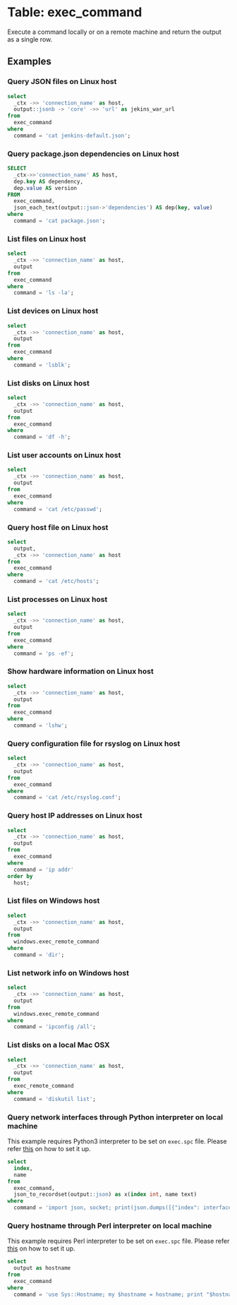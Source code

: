# Table: exec_command

Execute a command locally or on a remote machine and return the output as a single row.

## Examples

### Query JSON files on Linux host

```sql
select
  _ctx ->> 'connection_name' as host,
  output::jsonb -> 'core' ->> 'url' as jekins_war_url
from
  exec_command
where
  command = 'cat jenkins-default.json';
```

### Query package.json dependencies on Linux host

```sql
SELECT
  _ctx->>'connection_name' AS host,
  dep.key AS dependency,
  dep.value AS version
FROM
  exec_command,
  json_each_text(output::json->'dependencies') AS dep(key, value)
where
  command = 'cat package.json';
```

### List files on Linux host

```sql
select
  _ctx ->> 'connection_name' as host,
  output
from
  exec_command 
where
  command = 'ls -la';
```

### List devices on Linux host

```sql
select
  _ctx ->> 'connection_name' as host,
  output
from
  exec_command
where
  command = 'lsblk';
```

### List disks on Linux host

```sql
select
  _ctx ->> 'connection_name' as host,
  output
from
  exec_command
where
  command = 'df -h';
```

### List user accounts on Linux host

```sql
select
  _ctx ->> 'connection_name' as host,
  output 
from
  exec_command 
where
  command = 'cat /etc/passwd';
```

### Query host file on Linux host

```sql
select
  output,
  _ctx ->> 'connection_name' as host 
from
  exec_command 
where
  command = 'cat /etc/hosts';
```

### List processes on Linux host

```sql
select
  _ctx ->> 'connection_name' as host,
  output 
from
  exec_command 
where
  command = 'ps -ef';
```

### Show hardware information on Linux host

```sql
select
  _ctx ->> 'connection_name' as host,
  output 
from
  exec_command 
where
  command = 'lshw';
```

### Query configuration file for rsyslog on Linux host

```sql
select
  _ctx ->> 'connection_name' as host,
  output
from
  exec_command
where
  command = 'cat /etc/rsyslog.conf';
```

### Query host IP addresses on Linux host

```sql
select
  _ctx ->> 'connection_name' as host,
  output
from
  exec_command
where
  command = 'ip addr'
order by
  host;
```

### List files on Windows host

```sql
select
  _ctx ->> 'connection_name' as host,
  output
from
  windows.exec_remote_command 
where
  command = 'dir';
```

### List network info on Windows host

```sql
select
  _ctx ->> 'connection_name' as host,
  output 
from
  windows.exec_remote_command 
where
  command = 'ipconfig /all';
```

### List disks on a local Mac OSX

```sql
select
  _ctx ->> 'connection_name' as host,
  output
from
  exec_remote_command 
where
  command = 'diskutil list';
```

### Query network interfaces through Python interpreter on local machine

This example requires Python3 interpreter to be set on `exec.spc` file. Please refer [this](index.md#local-connection-using-a-specific-interpreter) on how to set it up.

```sql
select
  index,
  name
from
  exec_command,
  json_to_recordset(output::json) as x(index int, name text)
where
  command = 'import json, socket; print(json.dumps([{"index": interface[0], "name": interface[1]} for interface in socket.if_nameindex()]))';
```

### Query hostname through Perl interpreter on local machine

This example requires Perl interpreter to be set on `exec.spc` file. Please refer [this](index.md#local-connection-using-a-specific-interpreter) on how to set it up.

```sql
select
  output as hostname
from
  exec_command
where
  command = 'use Sys::Hostname; my $hostname = hostname; print "$hostname\n";';
```
